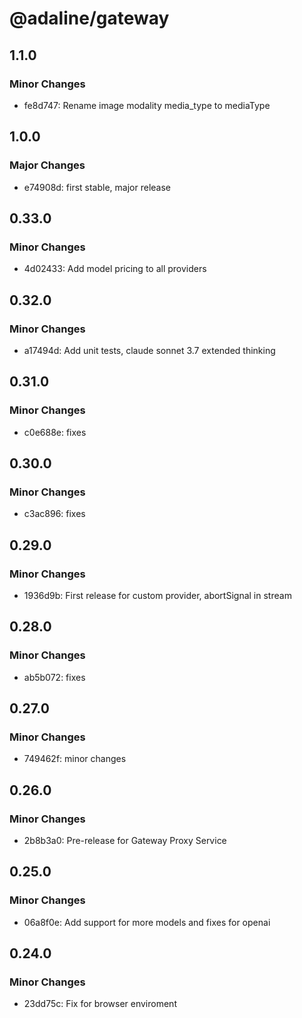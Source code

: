 # @adaline/gateway

## 1.1.0

### Minor Changes

- fe8d747: Rename image modality media_type to mediaType

## 1.0.0

### Major Changes

- e74908d: first stable, major release

## 0.33.0

### Minor Changes

- 4d02433: Add model pricing to all providers

## 0.32.0

### Minor Changes

- a17494d: Add unit tests, claude sonnet 3.7 extended thinking

## 0.31.0

### Minor Changes

- c0e688e: fixes

## 0.30.0

### Minor Changes

- c3ac896: fixes

## 0.29.0

### Minor Changes

- 1936d9b: First release for custom provider, abortSignal in stream

## 0.28.0

### Minor Changes

- ab5b072: fixes

## 0.27.0

### Minor Changes

- 749462f: minor changes

## 0.26.0

### Minor Changes

- 2b8b3a0: Pre-release for Gateway Proxy Service

## 0.25.0

### Minor Changes

- 06a8f0e: Add support for more models and fixes for openai

## 0.24.0

### Minor Changes

- 23dd75c: Fix for browser enviroment
